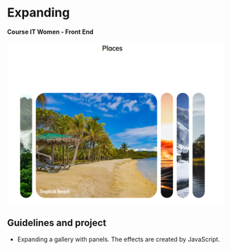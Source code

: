 # Expanding
<b> Course IT Women - Front End </b>
<br>
<p align="center">
  <img src="https://github.com/glauciabierwagen/expanding/blob/main/readmeimage.png"  heigth="750"/>
</p>

## Guidelines and project
- Expanding a gallery with panels. The effects are created by JavaScript. 





